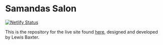 # Samandas Salon
[![Netlify Status](https://api.netlify.com/api/v1/badges/8f87740a-0a21-4d04-9ccf-2626ccc69e20/deploy-status)](https://app.netlify.com/sites/loquacious-frangollo-8bd6db/deploys)

This is the repository for the live site found [here](dsamandassalon.co.uk), designed and developed by Lewis Baxter.
